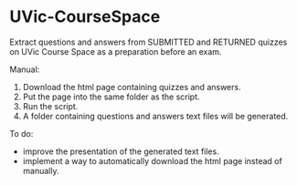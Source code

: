 # UVic-CourseSpace
Extract questions and answers from SUBMITTED and RETURNED quizzes on UVic Course Space as a preparation before an exam.

Manual:
1. Download the html page containing quizzes and answers.
2. Put the page into the same folder as the script.
3. Run the script.
4. A folder containing questions and answers text files will be generated.


To do:
- improve the presentation of the generated text files.
- implement a way to automatically download the html page instead of manually.
